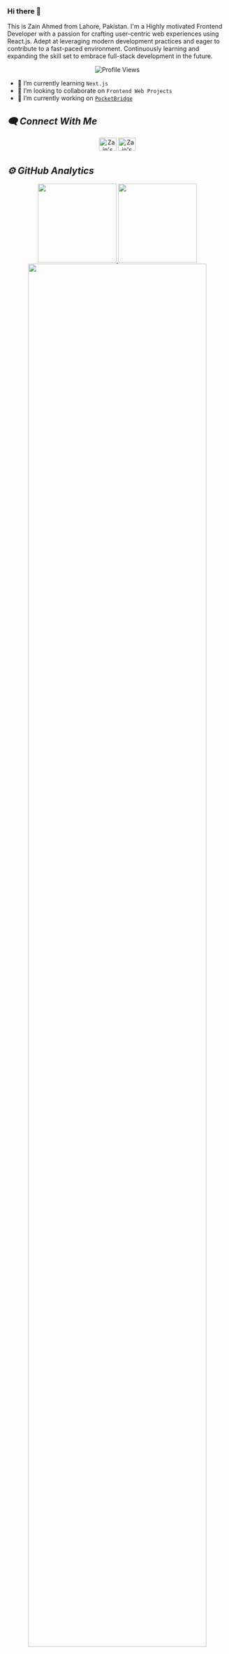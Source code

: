 ### Hi there 👋
This is Zain Ahmed from Lahore, Pakistan. I'm a Highly motivated Frontend Developer with a passion for crafting user-centric web experiences using React.js. Adept at leveraging modern development practices and eager to contribute to a fast-paced environment. Continuously learning and expanding the skill set to embrace full-stack development in the future.

<div align="center">
    <img src="https://komarev.com/ghpvc/?username=zain-ahmed1713" alt="Profile Views"/>
</div>

- 🌱 I’m currently learning ```Next.js```
- 👯 I’m looking to collaborate on ```Frontend Web Projects```
- 🔭 I’m currently working on [```PocketBridge```](https://github.com/zain-ahmed1713/pocketbridge)


<h2><i>🗨️ Connect With Me</i></h2>
<div align="center">
 <a href="https://www.linkedin.com/in/zain-ahmed-1ba904287/" target="_blank"><img src="https://github.com/rahuldkjain/github-profile-readme-generator/blob/master/src/images/icons/Social/linked-in-alt.svg" alt="Zain's Linkedin" height="30" width="40" /></a>
 <a href="https://twitter.com/zainhunmein" target="_blank"><img src="https://github.com/rahuldkjain/github-profile-readme-generator/blob/master/src/images/icons/Social/twitter.svg" alt="Zain's Twitter" height="30" width="40" /></a>
</div>

<h2><i>⚙️ GitHub Analytics</i></h2>
<p align="center">
    <a href="https://github.com/zain-ahmed1713">
        <img height="180em" src="https://github-readme-stats.vercel.app/api?username=zain-ahmed1713&show_icons=true&theme=algolia&include_all_commits=true&count_private=true"/>
        <img height="180em" src="https://github-readme-stats-eight-theta.vercel.app/api/top-langs/?username=zain-ahmed1713&layout=compact&langs_count=8&theme=algolia"/>
    </a>
    <img width="90%" src="https://github-readme-streak-stats.herokuapp.com/?user=zain-ahmed1713&show_icons=true&locale=en&layout=demo&theme=merko&hide_border=true"/> 
</p>
